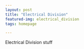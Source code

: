 ```yaml
---
layout: post
title: "Electrical Division"
featured-img: electrical_division
tags: homepage

---
```



Electrical Division stuff

